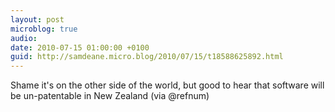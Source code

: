 ```yaml
---
layout: post
microblog: true
audio: 
date: 2010-07-15 01:00:00 +0100
guid: http://samdeane.micro.blog/2010/07/15/t18588625892.html
---
```

Shame it's on the other side of the world, but good to hear that software will be un-patentable in New Zealand (via @refnum)

